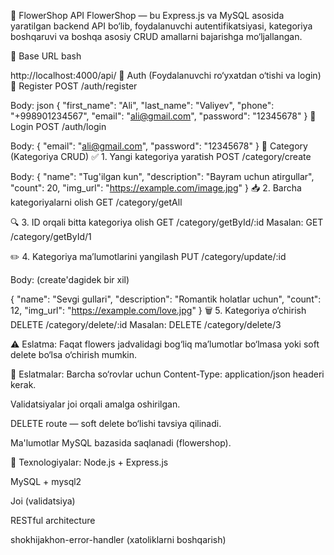 🌸 FlowerShop API
FlowerShop — bu Express.js va MySQL asosida yaratilgan backend API bo‘lib, foydalanuvchi autentifikatsiyasi, kategoriya boshqaruvi va boshqa asosiy CRUD amallarni bajarishga mo‘ljallangan.

🚀 Base URL
bash

http://localhost:4000/api/
🔐 Auth (Foydalanuvchi ro‘yxatdan o‘tishi va login)
📌 Register
POST /auth/register

Body:
json
{
  "first_name": "Ali",
  "last_name": "Valiyev",
  "phone": "+998901234567",
  "email": "ali@gmail.com",
  "password": "12345678"
}
📌 Login
POST /auth/login

Body:
{
  "email": "ali@gmail.com",
  "password": "12345678"
}
📁 Category (Kategoriya CRUD)
✅ 1. Yangi kategoriya yaratish
POST /category/create

Body:
{
  "name": "Tug'ilgan kun",
  "description": "Bayram uchun atirgullar",
  "count": 20,
  "img_url": "https://example.com/image.jpg"
}
📥 2. Barcha kategoriyalarni olish
GET /category/getAll

🔍 3. ID orqali bitta kategoriya olish
GET /category/getById/:id
Masalan:
GET /category/getById/1

✏️ 4. Kategoriya ma’lumotlarini yangilash
PUT /category/update/:id

Body:
(create'dagidek bir xil)


{
  "name": "Sevgi gullari",
  "description": "Romantik holatlar uchun",
  "count": 12,
  "img_url": "https://example.com/love.jpg"
}
🗑 5. Kategoriya o‘chirish
DELETE /category/delete/:id
Masalan:
DELETE /category/delete/3

⚠️ Eslatma: Faqat flowers jadvalidagi bog‘liq ma’lumotlar bo‘lmasa yoki soft delete bo‘lsa o‘chirish mumkin.

📌 Eslatmalar:
Barcha so‘rovlar uchun Content-Type: application/json headeri kerak.

Validatsiyalar joi orqali amalga oshirilgan.

DELETE route — soft delete bo‘lishi tavsiya qilinadi.

Ma'lumotlar MySQL bazasida saqlanadi (flowershop).

🔧 Texnologiyalar:
Node.js + Express.js

MySQL + mysql2

Joi (validatsiya)

RESTful architecture

shokhijakhon-error-handler (xatoliklarni boshqarish)
